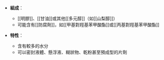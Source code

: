 - **組成**：
    
    - [[明膠]]、[[甘油]]或其他[[多元醇]]（如[[山梨醇]]）
    - 可能含有[[防腐劑]]，如[[甲基對羥基苯甲酸酯]]或[[丙基對羥基苯甲酸酯]]
- **特性**：
    
    - 含有較多的水分
    - 可以密封液體、懸浮液、糊狀物、乾粉甚至預成型的片劑